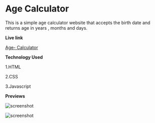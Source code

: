# Age  Calculator

This is a simple age calculator website that accepts the birth date and returns age in years , months and days.


**Live link**

[Age- Calculator](https://js-project-age-calculator.netlify.app/)

**Technology  Used**

1.HTML

2.CSS

3.Javascript


**Previews**

![screenshot](../../../../../../../../../C:/Users/saksh/OneDrive/Documents/Course/javascript/JS%20projects/Age-Calculator/screenshots/Screenshot1.jpg)


![screenshot](../../../../../../../../../C:/Users/saksh/OneDrive/Documents/Course/javascript/JS%20projects/Age-Calculator/screenshots/Screenshot%202.jpg)


